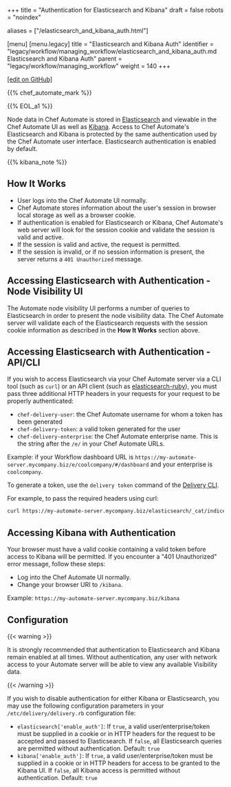 +++
title = "Authentication for Elasticsearch and Kibana"
draft = false
robots = "noindex"

aliases = ["/elasticsearch_and_kibana_auth.html"]

[menu]
  [menu.legacy]
    title = "Elasticsearch and Kibana Auth"
    identifier = "legacy/workflow/managing_workflow/elasticsearch_and_kibana_auth.md Elasticsearch and Kibana Auth"
    parent = "legacy/workflow/managing_workflow"
    weight = 140
+++

[\[edit on GitHub\]](https://github.com/chef/chef-web-docs/blob/master/content/elasticsearch_and_kibana_auth.md)

{{% chef_automate_mark %}}

{{% EOL_a1 %}}

Node data in Chef Automate is stored in
[Elasticsearch](https://www.elastic.co/products/elasticsearch) and
viewable in the Chef Automate UI as well as
[Kibana](https://www.elastic.co/products/kibana). Access to Chef
Automate's Elasticsearch and Kibana is protected by the same
authentication used by the Chef Automate user interface. Elasticsearch
authentication is enabled by default.

{{% kibana_note %}}

## How It Works

- User logs into the Chef Automate UI normally.
- Chef Automate stores information about the user's session in browser
    local storage as well as a browser cookie.
- If authentication is enabled for Elasticsearch or Kibana, Chef Automate's
    web server will look for the session cookie and validate the session is valid and active.
- If the session is valid and active, the request is permitted.
- If the session is invalid, or if no session information is present, the
    server returns a `401 Unauthorized` message.

## Accessing Elasticsearch with Authentication - Node Visibility UI

The Automate node visibility UI performs a number of queries to
Elasticsearch in order to present the node visibility data. The Chef
Automate server will validate each of the Elasticsearch requests with
the session cookie information as described in the **How It Works**
section above.

## Accessing Elasticsearch with Authentication - API/CLI

If you wish to access Elasticsearch via your Chef Automate server via a
CLI tool (such as `curl`) or an API client (such as
[elasticsearch-ruby](https://github.com/elastic/elasticsearch-ruby)),
you must pass three additional HTTP headers in your requests for your
request to be properly authenticated:

- `chef-delivery-user`: the Chef Automate username for whom a token
    has been generated
- `chef-delivery-token`: a valid token generated for the user
- `chef-delivery-enterprise`: the Chef Automate enterprise name. This is the
    string after the `/e/` in your Chef Automate URLs.

Example: if your Workflow dashboard URL is `https://my-automate-server.mycompany.biz/e/coolcompany/#/dashboard`
and your enterprise is `coolcompany`.

To generate a token, use the `delivery token` command of the [Delivery
CLI](/delivery_cli/).

For example, to pass the required headers using curl:

``` bash
curl https://my-automate-server.mycompany.biz/elasticsearch/_cat/indices -H "chef-delivery-user: myuser" -H "chef-delivery-enterprise: coolcompany" -H "chef-delivery-token: s00pers33krett0ken"
```

## Accessing Kibana with Authentication

Your browser must have a valid cookie containing a valid token before
access to Kibana will be permitted. If you encounter a "401
Unauthorized" error message, follow these steps:

- Log into the Chef Automate UI normally.
- Change your browser URI to `/kibana`.

Example: `https://my-automate-server.mycompany.biz/kibana`

## Configuration

{{< warning >}}

It is strongly recommended that authentication to Elasticsearch and
Kibana remain enabled at all times. Without authentication, any user
with network access to your Automate server will be able to view any
available Visibility data.

{{< /warning >}}

If you wish to disable authentication for either Kibana or
Elasticsearch, you may use the following configuration parameters in
your `/etc/delivery/delivery.rb` configuration file:

- `elasticsearch['enable_auth']`: If `true`, a valid
    user/enterprise/token must be supplied in a cookie or in HTTP
    headers for the request to be accepted and passed to Elasticsearch.
    If `false`, all Elasticsearch queries are permitted without
    authentication. Default: `true`
- `kibana['enable_auth']`: If `true`, a valid user/enterprise/token
    must be supplied in a cookie or in HTTP headers for access to be
    granted to the Kibana UI. If `false`, all Kibana access is permitted
    without authentication. Default: `true`
